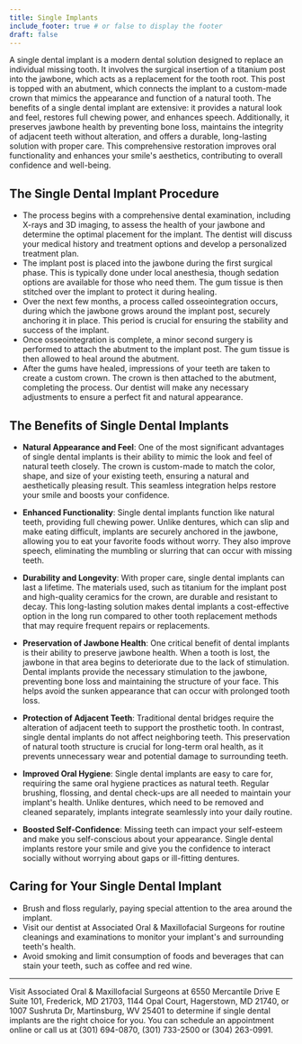 ```yaml
---
title: Single Implants
include_footer: true # or false to display the footer
draft: false
---
```


A single dental implant is a modern dental solution designed to replace an individual missing tooth. It involves the surgical insertion of a titanium post into the jawbone, which acts as a replacement for the tooth root. This post is topped with an abutment, which connects the implant to a custom-made crown that mimics the appearance and function of a natural tooth. The benefits of a single dental implant are extensive: it provides a natural look and feel, restores full chewing power, and enhances speech. Additionally, it preserves jawbone health by preventing bone loss, maintains the integrity of adjacent teeth without alteration, and offers a durable, long-lasting solution with proper care. This comprehensive restoration improves oral functionality and enhances your smile's aesthetics, contributing to overall confidence and well-being. 

## The Single Dental Implant Procedure

- The process begins with a comprehensive dental examination, including X-rays and 3D imaging, to assess the health of your jawbone and determine the optimal placement for the implant. The dentist will discuss your medical history and treatment options and develop a personalized treatment plan. 
- The implant post is placed into the jawbone during the first surgical phase. This is typically done under local anesthesia, though sedation options are available for those who need them. The gum tissue is then stitched over the implant to protect it during healing. 
- Over the next few months, a process called osseointegration occurs, during which the jawbone grows around the implant post, securely anchoring it in place. This period is crucial for ensuring the stability and success of the implant. 
- Once osseointegration is complete, a minor second surgery is performed to attach the abutment to the implant post. The gum tissue is then allowed to heal around the abutment. 
- After the gums have healed, impressions of your teeth are taken to create a custom crown. The crown is then attached to the abutment, completing the process. Our dentist will make any necessary adjustments to ensure a perfect fit and natural appearance. 

## The Benefits of Single Dental Implants 

- **Natural Appearance and Feel**: One of the most significant advantages of single dental implants is their ability to mimic the look and feel of natural teeth closely. The crown is custom-made to match the color, shape, and size of your existing teeth, ensuring a natural and aesthetically pleasing result. This seamless integration helps restore your smile and boosts your confidence. 

- **Enhanced Functionality**: Single dental implants function like natural teeth, providing full chewing power. Unlike dentures, which can slip and make eating difficult, implants are securely anchored in the jawbone, allowing you to eat your favorite foods without worry. They also improve speech, eliminating the mumbling or slurring that can occur with missing teeth.

- **Durability and Longevity**: With proper care, single dental implants can last a lifetime. The materials used, such as titanium for the implant post and high-quality ceramics for the crown, are durable and resistant to decay. This long-lasting solution makes dental implants a cost-effective option in the long run compared to other tooth replacement methods that may require frequent repairs or replacements. 

- **Preservation of Jawbone Health**: One critical benefit of dental implants is their ability to preserve jawbone health. When a tooth is lost, the jawbone in that area begins to deteriorate due to the lack of stimulation. Dental implants provide the necessary stimulation to the jawbone, preventing bone loss and maintaining the structure of your face. This helps avoid the sunken appearance that can occur with prolonged tooth loss. 

- **Protection of Adjacent Teeth**: Traditional dental bridges require the alteration of adjacent teeth to support the prosthetic tooth. In contrast, single dental implants do not affect neighboring teeth. This preservation of natural tooth structure is crucial for long-term oral health, as it prevents unnecessary wear and potential damage to surrounding teeth. 

- **Improved Oral Hygiene**: Single dental implants are easy to care for, requiring the same oral hygiene practices as natural teeth. Regular brushing, flossing, and dental check-ups are all needed to maintain your implant's health. Unlike dentures, which need to be removed and cleaned separately, implants integrate seamlessly into your daily routine. 

- **Boosted Self-Confidence**: Missing teeth can impact your self-esteem and make you self-conscious about your appearance. Single dental implants restore your smile and give you the confidence to interact socially without worrying about gaps or ill-fitting dentures.

## Caring for Your Single Dental Implant

- Brush and floss regularly, paying special attention to the area around the implant. 
- Visit our dentist at Associated Oral & Maxillofacial Surgeons for routine cleanings and examinations to monitor your implant's and surrounding teeth's health. 
- Avoid smoking and limit consumption of foods and beverages that can stain your teeth, such as coffee and red wine. 

---

Visit Associated Oral & Maxillofacial Surgeons at 6550 Mercantile Drive E Suite 101, Frederick, MD 21703, 1144 Opal Court, Hagerstown, MD 21740, or 1007 Sushruta Dr, Martinsburg, WV 25401 to determine if single dental implants are the right choice for you. You can schedule an appointment online or call us at (301) 694-0870, (301) 733-2500 or (304) 263-0991.